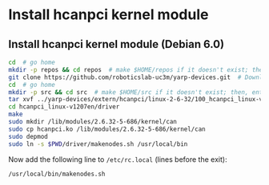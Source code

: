 # Install hcanpci kernel module

## Install hcanpci kernel module (Debian 6.0)

```bash
cd  # go home
mkdir -p repos && cd repos  # make $HOME/repos if it doesn't exist; then, enter it
git clone https://github.com/roboticslab-uc3m/yarp-devices.git  # Download yarp-devices software from the repository
cd  # go home
mkdir -p src && cd src  # make $HOME/src if it doesn't exist; then, enter it
tar xvf ../yarp-devices/extern/hcanpci/linux-2-6-32/100_hcanpci_linux-v1207en-edi1822.tar.gz
cd hcanpci_linux-v1207en/driver
make
sudo mkdir /lib/modules/2.6.32-5-686/kernel/can
sudo cp hcanpci.ko /lib/modules/2.6.32-5-686/kernel/can
sudo depmod
sudo ln -s $PWD/driver/makenodes.sh /usr/local/bin
```

Now add the following line to `/etc/rc.local` (lines before the exit):

```bash
/usr/local/bin/makenodes.sh
```
